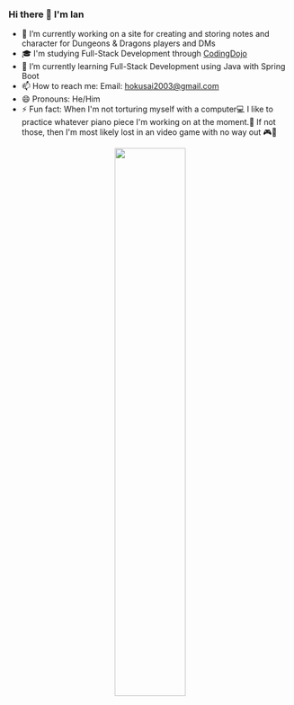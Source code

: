 ### Hi there 👋  I'm Ian

- 🔭 I’m currently working on
    a site for creating and storing notes and character for Dungeons & Dragons players and DMs
- 🎓 I'm studying Full-Stack Development through [CodingDojo](https://www.codingdojo.com/)
- 🌱 I’m currently learning 
    Full-Stack Development using Java with Spring Boot
- 📫 How to reach me: 
    Email: hokusai2003@gmail.com
- 😄 Pronouns: He/Him
- ⚡ Fun fact: 
    When I'm not torturing myself with a computer💻 I like to practice whatever piano piece I'm working on at the moment.🎹
    If not those, then I'm most likely lost in an video game with no way out 🎮🔦
    
<html>
    <div align="center">
        <image src="hokusai/Asakusa-Honganji-Hokusai.jpg" align="center" style="width: 50%"/>
    </div>
